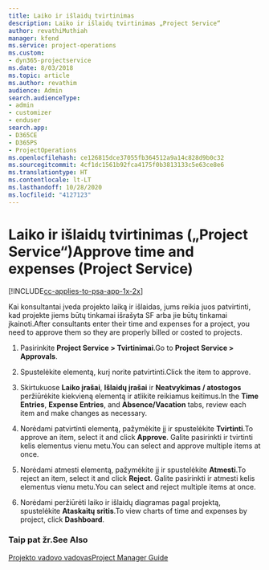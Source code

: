 ```yaml
---
title: Laiko ir išlaidų tvirtinimas
description: Laiko ir išlaidų tvirtinimas „Project Service“
author: revathiMuthiah
manager: kfend
ms.service: project-operations
ms.custom:
- dyn365-projectservice
ms.date: 8/03/2018
ms.topic: article
ms.author: revathim
audience: Admin
search.audienceType:
- admin
- customizer
- enduser
search.app:
- D365CE
- D365PS
- ProjectOperations
ms.openlocfilehash: ce126815dce37055fb364512a9a14c828d9b0c32
ms.sourcegitcommit: 4cf1dc1561b92fca4175f0b3813133c5e63ce8e6
ms.translationtype: HT
ms.contentlocale: lt-LT
ms.lasthandoff: 10/28/2020
ms.locfileid: "4127123"
---
```

# <a name="approve-time-and-expenses-project-service"></a><span data-ttu-id="09385-103">Laiko ir išlaidų tvirtinimas („Project Service“)</span><span class="sxs-lookup"><span data-stu-id="09385-103">Approve time and expenses (Project Service)</span></span>

[!INCLUDE[cc-applies-to-psa-app-1x-2x](../includes/cc-applies-to-psa-app-1x-2x.md)]

<span data-ttu-id="09385-104">Kai konsultantai įveda projekto laiką ir išlaidas, jums reikia juos patvirtinti, kad projekte jiems būtų tinkamai išrašyta SF arba jie būtų tinkamai įkainoti.</span><span class="sxs-lookup"><span data-stu-id="09385-104">After consultants enter their time and expenses for a project, you need to approve them so they are properly billed or costed to projects.</span></span>  
  
1.  <span data-ttu-id="09385-105">Pasirinkite **Project Service > Tvirtinimai**.</span><span class="sxs-lookup"><span data-stu-id="09385-105">Go to **Project Service > Approvals**.</span></span>  
  
2.  <span data-ttu-id="09385-106">Spustelėkite elementą, kurį norite patvirtinti.</span><span class="sxs-lookup"><span data-stu-id="09385-106">Click the item to approve.</span></span>  
  
3.  <span data-ttu-id="09385-107">Skirtukuose **Laiko įrašai**, **Išlaidų įrašai** ir **Neatvykimas / atostogos** peržiūrėkite kiekvieną elementą ir atlikite reikiamus keitimus.</span><span class="sxs-lookup"><span data-stu-id="09385-107">In the **Time Entries**, **Expense Entries**, and **Absence/Vacation** tabs, review each item and make changes as necessary.</span></span>  
  
4.  <span data-ttu-id="09385-108">Norėdami patvirtinti elementą, pažymėkite jį ir spustelėkite **Tvirtinti**.</span><span class="sxs-lookup"><span data-stu-id="09385-108">To approve an item, select it and click **Approve**.</span></span> <span data-ttu-id="09385-109">Galite pasirinkti ir tvirtinti kelis elementus vienu metu.</span><span class="sxs-lookup"><span data-stu-id="09385-109">You can select and approve multiple items at once.</span></span>  
  
5.  <span data-ttu-id="09385-110">Norėdami atmesti elementą, pažymėkite jį ir spustelėkite **Atmesti**.</span><span class="sxs-lookup"><span data-stu-id="09385-110">To reject an item, select it and click **Reject**.</span></span> <span data-ttu-id="09385-111">Galite pasirinkti ir atmesti kelis elementus vienu metu.</span><span class="sxs-lookup"><span data-stu-id="09385-111">You can select and reject multiple items at once.</span></span>  
  
6.  <span data-ttu-id="09385-112">Norėdami peržiūrėti laiko ir išlaidų diagramas pagal projektą, spustelėkite **Ataskaitų sritis**.</span><span class="sxs-lookup"><span data-stu-id="09385-112">To view charts of time and expenses by project, click **Dashboard**.</span></span>  
  
### <a name="see-also"></a><span data-ttu-id="09385-113">Taip pat žr.</span><span class="sxs-lookup"><span data-stu-id="09385-113">See Also</span></span>  
 [<span data-ttu-id="09385-114">Projekto vadovo vadovas</span><span class="sxs-lookup"><span data-stu-id="09385-114">Project Manager Guide</span></span>](../psa/project-manager-guide.md)

